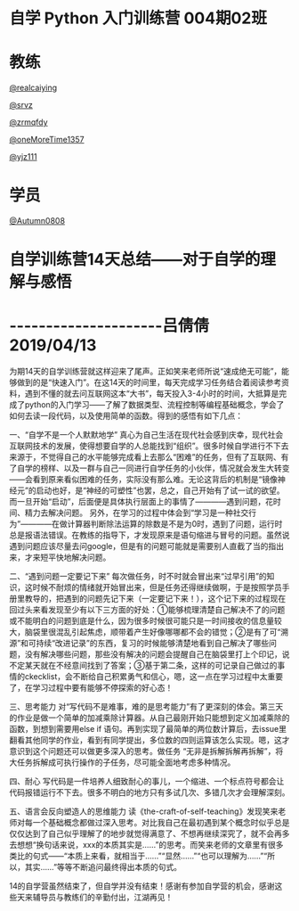 # 自学 Python 入门训练营 004期02班

# 教练

[@realcaiying](https://github.com/realcaiying)

[@srvz](https://github.com/srvz)

[@zrmqfdy](https://github.com/zrmqfdy)

[@oneMoreTime1357](https://github.com/oneMoreTime1357)

[@yjz111](https://github.com/yjz111)

# 学员

[@Autumn0808](https://github.com/Autumn0808)

# 自学训练营14天总结——对于自学的理解与感悟
# ---------------------吕倩倩 2019/04/13
为期14天的自学训练营就这样迎来了尾声。正如笑来老师所说“速成绝无可能”，能够做到的是“快速入门”。在这14天的时间里，每天完成学习任务结合着阅读参考资料，遇到不懂的就去问互联网这本“大书”，每天投入3-4小时的时间，大抵算是完成了python的入门学习——了解了数据类型、流程控制等编程基础概念，学会了如何去读一段代码，以及使用简单的函数。得到的感悟有如下几点：

一、“自学不是一个人默默地学”
真心为自己生活在现代社会感到庆幸，现代社会互联网技术的发展，使得想要自学的人总能找到“组织”。很多时候自学进行不下去来源于，不觉得自己的水平能够完成看上去那么“困难”的任务，但有了互联网、有了自学的榜样、以及一群与自己一同进行自学任务的小伙伴，情况就会发生大转变——会看到原来看似困难的任务，实际没有那么难。无论这背后的机制是“镜像神经元”的启动也好，是“神经的可塑性”也罢，总之，自己开始有了试一试的欲望。而一旦开始“启动”，后面便是具体执行层面上的事情了————遇到问题，花时间、精力去解决问题。
另外，在学习的过程中体会到“学习是一种社交行为”————在做计算器判断除法运算的除数是不是为0时，遇到了问题，运行时总是报语法错误。在教练的指导下，才发现原来是语句缩进与冒号的问题。虽然说遇到问题应该尽量去问google，但是有的问题可能就是需要别人直截了当的指出来，才来短平快地解决问题。

二、“遇到问题一定要记下来”
每次做任务，时不时就会冒出来“过早引用”的知识，这时候不耐烦的情绪就开始冒出来，但是任务还得继续做啊，于是按照学员手册里教导的，把遇到的问题先记下来（一定要记下来！），这个记下来的过程现在回过头来看发现至少有以下三方面的好处：①能够梳理清楚自己解决不了的问题或不能明白的问题到底是什么，因为很多时候很可能只是一时间接收的信息量较大，脑袋里很混乱引起焦虑，顺带着产生好像哪哪都不会的错觉；②是有了可“溯源”和可持续“改进记录”的东西，复习的时候能够清楚地看到自己解决了哪些问题，没有解决哪些问题，那些没有解决的问题会提醒自己在脑袋里打上个印记，说不定某天就在不经意间找到了答案；③基于第二条，这样的可记录自己做过的事情的ckecklist，会不断给自己积累勇气和信心，嗯，这一点在学习过程中太重要了，在学习过程中要有能够不停探索的好心态！

三、思考能力
对“写代码不是难事，难的是思考能力”有了更深刻的体会。第三天的作业是做一个简单的加减乘除计算器。从自己最刚开始只能想到定义加减乘除的函数，到想到需要用else if 语句。再到实现了最简单的两位数计算后，去issue里翻看其他同学的作业，看到有同学提出，多位数的四则运算该怎么实现。嗯，这才意识到这个问题还可以做更多深入的思考。做任务 “无非是拆解拆解再拆解”，将大任务拆解成可执行操作的子任务，尽可能全面地考虑多种情况。

四、耐心
写代码是一件培养人细致耐心的事儿，一个缩进、一个标点符号都会让代码报错运行不下去。很多不明白的地方只有多试几次、多错几次才会理解深刻。

五、语言会反向塑造人的思维能力
读《the-craft-of-self-teaching》发现笑来老师对每一个基础概念都做过深入思考。对比我自己在最初遇到某个概念时似乎总是仅仅达到了自己似乎理解了的地步就觉得满意了、不想再继续深究了，就不会再多去想想“换句话来说，xxx的本质其实是……”的思考。而笑来老师的文章里有很多类比的句式——“本质上来看，就相当于……”“显然……”“也可以理解为……”“所以，其实……”等等不断追问最终得出本质的句式。

14的自学营虽然结束了，但自学并没有结束！感谢有参加自学营的机会，感谢这些天来辅导员与教练们的辛勤付出，江湖再见！